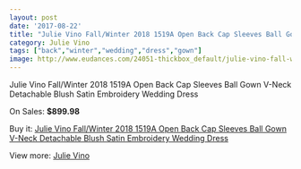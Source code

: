 ```yaml
---
layout: post
date: '2017-08-22'
title: "Julie Vino Fall/Winter 2018 1519A Open Back Cap Sleeves Ball Gown V-Neck Detachable Blush Satin Embroidery Wedding Dress"
category: Julie Vino
tags: ["back","winter","wedding","dress","gown"]
image: http://www.eudances.com/24051-thickbox_default/julie-vino-fall-winter-2018-1519a-open-back-cap-sleeves-ball-gown-v-neck-detachable-blush-satin-embroidery-wedding-dress.jpg
---
```

Julie Vino Fall/Winter 2018 1519A Open Back Cap Sleeves Ball Gown V-Neck Detachable Blush Satin Embroidery Wedding Dress

On Sales: **$899.98**
<a href="https://www.eudances.com/en/julie-vino/8019-julie-vino-fall-winter-2018-1519a-open-back-cap-sleeves-ball-gown-v-neck-detachable-blush-satin-embroidery-wedding-dress.html"><amp-img layout="responsive" width="600" height="600" src="//www.eudances.com/24051-thickbox_default/julie-vino-fall-winter-2018-1519a-open-back-cap-sleeves-ball-gown-v-neck-detachable-blush-satin-embroidery-wedding-dress.jpg" alt="Julie Vino Fall/Winter 2018 1519A Open Back Cap Sleeves Ball Gown V-Neck Detachable Blush Satin Embroidery Wedding Dress 0" /></a>
<a href="https://www.eudances.com/en/julie-vino/8019-julie-vino-fall-winter-2018-1519a-open-back-cap-sleeves-ball-gown-v-neck-detachable-blush-satin-embroidery-wedding-dress.html"><amp-img layout="responsive" width="600" height="600" src="//www.eudances.com/24058-thickbox_default/julie-vino-fall-winter-2018-1519a-open-back-cap-sleeves-ball-gown-v-neck-detachable-blush-satin-embroidery-wedding-dress.jpg" alt="Julie Vino Fall/Winter 2018 1519A Open Back Cap Sleeves Ball Gown V-Neck Detachable Blush Satin Embroidery Wedding Dress 1" /></a>
<a href="https://www.eudances.com/en/julie-vino/8019-julie-vino-fall-winter-2018-1519a-open-back-cap-sleeves-ball-gown-v-neck-detachable-blush-satin-embroidery-wedding-dress.html"><amp-img layout="responsive" width="600" height="600" src="//www.eudances.com/24057-thickbox_default/julie-vino-fall-winter-2018-1519a-open-back-cap-sleeves-ball-gown-v-neck-detachable-blush-satin-embroidery-wedding-dress.jpg" alt="Julie Vino Fall/Winter 2018 1519A Open Back Cap Sleeves Ball Gown V-Neck Detachable Blush Satin Embroidery Wedding Dress 2" /></a>
<a href="https://www.eudances.com/en/julie-vino/8019-julie-vino-fall-winter-2018-1519a-open-back-cap-sleeves-ball-gown-v-neck-detachable-blush-satin-embroidery-wedding-dress.html"><amp-img layout="responsive" width="600" height="600" src="//www.eudances.com/24056-thickbox_default/julie-vino-fall-winter-2018-1519a-open-back-cap-sleeves-ball-gown-v-neck-detachable-blush-satin-embroidery-wedding-dress.jpg" alt="Julie Vino Fall/Winter 2018 1519A Open Back Cap Sleeves Ball Gown V-Neck Detachable Blush Satin Embroidery Wedding Dress 3" /></a>
<a href="https://www.eudances.com/en/julie-vino/8019-julie-vino-fall-winter-2018-1519a-open-back-cap-sleeves-ball-gown-v-neck-detachable-blush-satin-embroidery-wedding-dress.html"><amp-img layout="responsive" width="600" height="600" src="//www.eudances.com/24055-thickbox_default/julie-vino-fall-winter-2018-1519a-open-back-cap-sleeves-ball-gown-v-neck-detachable-blush-satin-embroidery-wedding-dress.jpg" alt="Julie Vino Fall/Winter 2018 1519A Open Back Cap Sleeves Ball Gown V-Neck Detachable Blush Satin Embroidery Wedding Dress 4" /></a>
<a href="https://www.eudances.com/en/julie-vino/8019-julie-vino-fall-winter-2018-1519a-open-back-cap-sleeves-ball-gown-v-neck-detachable-blush-satin-embroidery-wedding-dress.html"><amp-img layout="responsive" width="600" height="600" src="//www.eudances.com/24054-thickbox_default/julie-vino-fall-winter-2018-1519a-open-back-cap-sleeves-ball-gown-v-neck-detachable-blush-satin-embroidery-wedding-dress.jpg" alt="Julie Vino Fall/Winter 2018 1519A Open Back Cap Sleeves Ball Gown V-Neck Detachable Blush Satin Embroidery Wedding Dress 5" /></a>
<a href="https://www.eudances.com/en/julie-vino/8019-julie-vino-fall-winter-2018-1519a-open-back-cap-sleeves-ball-gown-v-neck-detachable-blush-satin-embroidery-wedding-dress.html"><amp-img layout="responsive" width="600" height="600" src="//www.eudances.com/24053-thickbox_default/julie-vino-fall-winter-2018-1519a-open-back-cap-sleeves-ball-gown-v-neck-detachable-blush-satin-embroidery-wedding-dress.jpg" alt="Julie Vino Fall/Winter 2018 1519A Open Back Cap Sleeves Ball Gown V-Neck Detachable Blush Satin Embroidery Wedding Dress 6" /></a>
<a href="https://www.eudances.com/en/julie-vino/8019-julie-vino-fall-winter-2018-1519a-open-back-cap-sleeves-ball-gown-v-neck-detachable-blush-satin-embroidery-wedding-dress.html"><amp-img layout="responsive" width="600" height="600" src="//www.eudances.com/24052-thickbox_default/julie-vino-fall-winter-2018-1519a-open-back-cap-sleeves-ball-gown-v-neck-detachable-blush-satin-embroidery-wedding-dress.jpg" alt="Julie Vino Fall/Winter 2018 1519A Open Back Cap Sleeves Ball Gown V-Neck Detachable Blush Satin Embroidery Wedding Dress 7" /></a>

Buy it: [Julie Vino Fall/Winter 2018 1519A Open Back Cap Sleeves Ball Gown V-Neck Detachable Blush Satin Embroidery Wedding Dress](https://www.eudances.com/en/julie-vino/8019-julie-vino-fall-winter-2018-1519a-open-back-cap-sleeves-ball-gown-v-neck-detachable-blush-satin-embroidery-wedding-dress.html "Julie Vino Fall/Winter 2018 1519A Open Back Cap Sleeves Ball Gown V-Neck Detachable Blush Satin Embroidery Wedding Dress")

View more: [Julie Vino](https://www.eudances.com/en/100-julie-vino "Julie Vino")